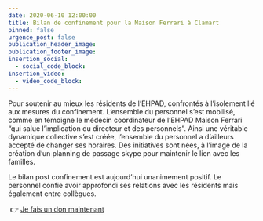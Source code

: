 ```yaml
---
date: 2020-06-10 12:00:00
title: Bilan de confinement pour la Maison Ferrari à Clamart
pinned: false
urgence_post: false
publication_header_image:
publication_footer_image:
insertion_social:
  - social_code_block:
insertion_video:
  - video_code_block:
---
```


Pour soutenir au mieux les r&eacute;sidents de l’EHPAD, confront&eacute;s &agrave; l’isolement li&eacute; aux mesures du confinement. L’ensemble du personnel s’est mobilis&eacute;, comme en t&eacute;moigne le m&eacute;decin coordinateur de l’EHPAD Maison Ferrari “qui salue l’implication du directeur et des personnels”. Ainsi une v&eacute;ritable dynamique collective s’est cr&eacute;&eacute;e, l’ensemble du personnel a d’ailleurs accept&eacute; de changer ses horaires. Des initiatives sont n&eacute;es, &agrave; l’image de la cr&eacute;ation d’un planning de passage skype pour maintenir le lien avec les familles.

Le bilan post confinement est aujourd’hui unanimement positif. Le personnel confie avoir approfondi ses relations avec les r&eacute;sidents mais &eacute;galement entre coll&egrave;gues.

&nbsp;👉 [Je fais un don maintenant](https://don.ordredemaltefrance.org/b?cid=14&amp;lang=fr_FR)